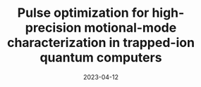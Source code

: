 ---
title: "Pulse optimization for high-precision motional-mode characterization in trapped-ion quantum computers"
collection: publications
permalink: /publication/2024-04-12-Mode2
excerpt: "Pulse optimization is not limited to quantum gates; it can also be used for calibration (characterization of system parameters). Here we use pulse optimization to characterize the motional-mode parameters (Lamb-Dicke parameters) of trapped ions with higher accuracy,  which is necessary for achieving high-fidelity operations on a chain of many ions."
date: 2023-04-12
venue: 'Quantum Science and Technology'
paperno: '9, 035007'
authors: 'Q. Liang, <b>MK</b>, M. Li, and Y. Nam'
paperurl: 'https://iopscience.iop.org/article/10.1088/2058-9565/ad3a98'
arXiv: 'arXiv:2307.15841'
arXivurl: 'https://arxiv.org/abs/2307.15841'
---